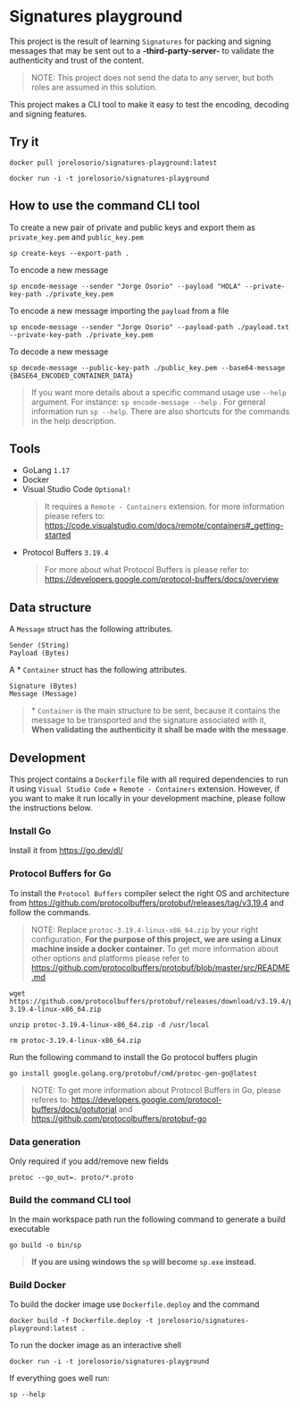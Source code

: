 # Signatures playground

This project is the result of learning `Signatures` for packing and signing messages that may be sent out to a **-third-party-server-** to validate the authenticity and trust of the content.

> NOTE: This project does not send the data to any server, but both roles are assumed in this solution.

This project makes a CLI tool to make it easy to test the encoding, decoding and signing features.

## Try it

    docker pull jorelosorio/signatures-playground:latest

    docker run -i -t jorelosorio/signatures-playground

## How to use the command CLI tool

To create a new pair of private and public keys and export them as `private_key.pem` and `public_key.pem`

    sp create-keys --export-path .

To encode a new message

    sp encode-message --sender "Jorge Osorio" --payload "HOLA" --private-key-path ./private_key.pem

To encode a new message importing the `payload` from a file

    sp encode-message --sender "Jorge Osorio" --payload-path ./payload.txt --private-key-path ./private_key.pem

To decode a new message

    sp decode-message --public-key-path ./public_key.pem --base64-message {BASE64_ENCODED_CONTAINER_DATA}

> If you want more details about a specific command usage use `--help` argument. For instance: `sp encode-message --help` . For general information run `sp --help`. There are also shortcuts for the commands in the help description.

## Tools

- GoLang `1.17`
- Docker
- Visual Studio Code `Optional!`
    > It requires a `Remote - Containers` extension. for more information please refers to: https://code.visualstudio.com/docs/remote/containers#_getting-started
- Protocol Buffers `3.19.4`
    > For more about what Protocol Buffers is please refer to: https://developers.google.com/protocol-buffers/docs/overview

## Data structure

A `Message` struct has the following attributes.

```
Sender (String)
Payload (Bytes)
```

A * `Container` struct has the following attributes.

```
Signature (Bytes)
Message (Message)
```

> \* `Container` is the main structure to be sent, because it contains the message to be transported and the signature associated with it, **When validating the authenticity it shall be made with the message**.

## Development

This project contains a `Dockerfile` file with all required dependencies to run it using `Visual Studio Code` + `Remote - Containers` extension.
However, if you want to make it run locally in your development machine, please follow the instructions below.

### Install Go

Install it from https://go.dev/dl/

### Protocol Buffers for Go

To install the `Protocol Buffers` compiler select the right OS and architecture from https://github.com/protocolbuffers/protobuf/releases/tag/v3.19.4 and follow the commands.

> NOTE: Replace `protoc-3.19.4-linux-x86_64.zip` by your right configuration, **For the purpose of this project, we are using a Linux machine inside a docker container**. To get more information about other options and platforms please refer to https://github.com/protocolbuffers/protobuf/blob/master/src/README.md

    wget https://github.com/protocolbuffers/protobuf/releases/download/v3.19.4/protoc-3.19.4-linux-x86_64.zip

    unzip protoc-3.19.4-linux-x86_64.zip -d /usr/local

    rm protoc-3.19.4-linux-x86_64.zip

Run the following command to install the Go protocol buffers plugin

    go install google.golang.org/protobuf/cmd/protoc-gen-go@latest

> NOTE: To get more information about Protocol Buffers in Go, please referes to: https://developers.google.com/protocol-buffers/docs/gotutorial and https://github.com/protocolbuffers/protobuf-go

### Data generation

Only required if you add/remove new fields

    protoc --go_out=. proto/*.proto

### Build the command CLI tool

In the main workspace path run the following command to generate a build executable

    go build -o bin/sp

> **If you are using windows the `sp` will become `sp.exe` instead.**

### Build Docker

To build the docker image use `Dockerfile.deploy` and the command

    docker build -f Dockerfile.deploy -t jorelosorio/signatures-playground:latest .

To run the docker image as an interactive shell

    docker run -i -t jorelosorio/signatures-playground

If everything goes well run:

    sp --help